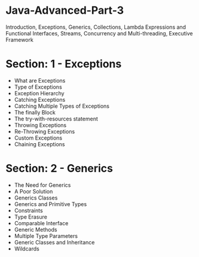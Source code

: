 # Java-Advanced-Part-3
Introduction, Exceptions, Generics, Collections, Lambda Expressions and Functional Interfaces, Streams, Concurrency and Multi-threading, Executive Framework

# Section: 1 - Exceptions
- What are Exceptions
- Type of Exceptions
- Exception Hierarchy
- Catching Exceptions
- Catching Multiple Types of Exceptions
- The finally Block
- The try-with-resources statement
- Throwing Exceptions
- Re-Throwing Exceptions
- Custom Exceptions
- Chaining Exceptions

# Section: 2 - Generics
- The Need for Generics
- A Poor Solution
- Generics Classes
- Generics and Primitive Types
- Constraints
- Type Erasure
- Comparable Interface
- Generic Methods
- Multiple Type Parameters
- Generic Classes and Inheritance
- Wildcards
